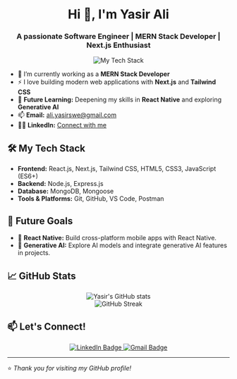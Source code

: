 <h1 align="center">Hi 👋, I'm Yasir Ali</h1>
<h3 align="center">A passionate Software Engineer | MERN Stack Developer | Next.js Enthusiast</h3>

<p align="center">
  <img src="https://skillicons.dev/icons?i=react,nodejs,express,mongodb,nextjs,tailwind,js,html,css" alt="My Tech Stack" />
</p>

- 🌱 I’m currently working as a **MERN Stack Developer**
- ⚡ I love building modern web applications with **Next.js** and **Tailwind CSS**
- 🚀 **Future Learning:** Deepening my skills in **React Native** and exploring **Generative AI**
- 📫 **Email:** ali.yasirswe@gmail.com
- 👨‍💼 **LinkedIn:** [Connect with me](https://www.linkedin.com/in/yasir-ali-75541534a/)

## 🛠️ My Tech Stack
- **Frontend:** React.js, Next.js, Tailwind CSS, HTML5, CSS3, JavaScript (ES6+)
- **Backend:** Node.js, Express.js
- **Database:** MongoDB, Mongoose
- **Tools & Platforms:** Git, GitHub, VS Code, Postman

## 🚀 Future Goals
- 📱 **React Native:** Build cross-platform mobile apps with React Native.
- 🤖 **Generative AI:** Explore AI models and integrate generative AI features in projects.

## 📈 GitHub Stats
<p align="center">
  <img src="https://github-readme-stats.vercel.app/api?username=Yasir-Ali-Swe&show_icons=true&theme=radical" alt="Yasir's GitHub stats" />
  <br/>
  <img src="https://github-readme-streak-stats.herokuapp.com?user=Yasir-Ali-Swe&theme=radical" alt="GitHub Streak" />
</p>

## 📫 Let's Connect!
<p align="center">
  <a href="https://www.linkedin.com/in/yasir-ali-75541534a/">
    <img src="https://img.shields.io/badge/LinkedIn-blue?logo=linkedin&logoColor=white" alt="LinkedIn Badge" />
  </a>
  <a href="mailto:ali.yasirswe@gmail.com">
    <img src="https://img.shields.io/badge/Email-D14836?logo=gmail&logoColor=white" alt="Gmail Badge" />
  </a>
</p>

---

⭐️ *Thank you for visiting my GitHub profile!*
